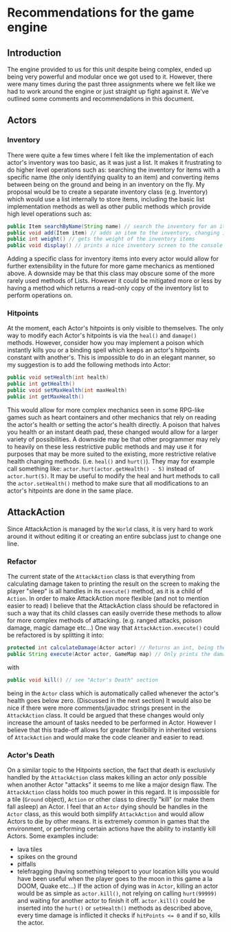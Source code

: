 # Recommendations for the game engine

## Introduction
The engine provided to us for this unit despite being complex, ended up being very powerful and modular once we got used to it.
However, there were many times during the past three assignments where we felt like we had to work around the engine or just
straight up fight against it. We've outlined some comments and recommendations in this document.

## Actors
### Inventory
There were quite a few times where I felt like the implementation of each actor's inventory was too basic, as it was just a list.
It makes it frustrating to do higher level operations such as: searching the inventory for items with a specific name (the only identifying quality to an item)
and converting items between being on the ground and being in an inventory on the fly.
My proposal would be to create a separate inventory class (e.g. Inventory) which would use a list internally to store items, including the basic list implementation methods
as well as other public methods which provide high level operations such as:
```java
public Item searchByName(String name) // search the inventory for an item with a given name and returns it
public void add(Item item) // adds an item to the inventory, changing its actions accordingly, could also check for weight of items
public int weight() // gets the weight of the inventory items
public void display() // prints a nice inventory screen to the console showing usefull metadata such as: name, weight, value, weapon or not etc...
```
Adding a specific class for inventory items into every actor would allow for further extensibility in the future for more game mechanics as mentioned above.
A downside may be that this class may obscure some of the more rarely used methods of Lists. However it could be mitigated more or less by having a method
which returns a read-only copy of the inventory list to perform operations on.
### Hitpoints
At the moment, each Actor's hitpoints is only visible to themselves. The only way to modify each Actor's hitpoints is via the `heal()` and `damage()` methods.
However, consider how you may implement a poison which instantly kills you or a binding spell which keeps an actor's hitpoints constant with another's.
This is impossible to do in an elegant manner, so my suggestion is to add the following methods into Actor:
```java
public void setHealth(int health)
public int getHealth()
public void setMaxHealth(int maxHealth)
public int getMaxHealth()
```
This would allow for more complex mechanics seen in some RPG-like games such as heart containers and other mechanics that rely on reading the actor's health or setting
the actor's health directly. A poison that halves you health or an instant death pad, these changed would allow for a larger variety of possibilities.
A downside may be that other programmer may rely to heavily on these less restrictive public methods and may use it for purposes that may be more suited to the existing,
more restrictive relative health changing methods. (i.e. `heal()` and `hurt()`). They may for example call something like: `actor.hurt(actor.getHealth() - 5)` instead of
`actor.hurt(5)`. It may be useful to modify the heal and hurt methods to call the `actor.setHealth()` method to make sure that all modifications to an actor's hitpoints
are done in the same place.


## AttackAction
Since AttackAction is managed by the `World` class, it is very hard to work around it without editing it or creating an entire subclass just to change one line.
### Refactor
The current state of the `AttackAction` class is that everything from calculating damage taken to printing the result on the screen to making the player "sleep" is
all handles in its `execute()` method, as it is a child of `Action`. In order to make AttackAction more flexible (and not to mention easier to read) I believe that
the AttackAction class should be refactored in such a way that its child classes can easily override these methods to allow for more complex methods of attacking.
(e.g. ranged attacks, poison damage, magic damage etc...)
One way that `AttackAction.execute()` could be refactored is by splitting it into:
```java
protected int calculateDamage(Actor actor) // Returns an int, being the damage inflicted. Can be overriden if for example you would like weapon damaged to be ignored for some kind of shield
public String execute(Actor actor, GameMap map) // Only prints the damage calculated above, then inflicts it on the actor
```
with
```java
public void kill() // see "Actor's Death" section
```
being in the `Actor` class which is automatically called whenever the actor's health goes below zero. (Discussed in the next section)
It would also be nice if there were more comments/javadoc strings present in the `AttackAction` class.
It could be argued that these changes would only increase the amount of tasks needed to be performed in Actor. However I believe that this trade-off allows for greater flexibility
in inherited versions of `AttackAction` and would make the code cleaner and easier to read.
### Actor's Death
On a similar topic to the Hitpoints section, the fact that death is exclusivly handled by the `AttackAction` class makes killing an actor *only* possible when another Actor "attacks" it
seems to me like a major design flaw. The `AttackAction` class holds too much power in this regard. It is impossible for a tile (`Ground` object), `Action` or other class to directly
"kill" (or make them fall asleep) an Actor. I feel that an `Actor` dying should be handles in the `Actor` class, as this would both simplify `AttackAction` and would allow Actors
to die by other means. It is extremely common in games that the environment, or performing certain actions have the ability to instantly kill Actors. Some examples include:
- lava tiles
- spikes on the ground
- pitfalls
- telefragging (having something teleport to your location kills you would have been useful when the player goes to the moon in this game a la DOOM, Quake etc...)
If the action of dying was in `Actor`, killing an actor would be as simple as `actor.kill()`, not relying on calling `hurt(99999)` and waiting for another actor to finish it off. 
`actor.kill()` could be inserted into the `hurt()` or `setHealth()` methods as described above, every time damage is inflicted it checks if `hitPoints <= 0` and if so, kills the actor.
